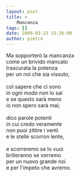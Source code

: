 ```yaml
---
layout: post
title: >
    Mancanza
tags: []
date: 2009-03-23 15:26:00
author: pietro
---
```

Ma sopporterò la mancanza<br/>come un brivido mancato<br/>trascurata la potenza<br/>per un noi che sia vissuto,<br/><br/>col sapere che ci sono<br/>in ogni modo non lo sai<br/>e se questo sarà meno<br/>io non spero sarà mai;<br/><br/>dico parole potenti<br/>in cui credo veramente<br/>non puoi zittire i venti<br/>e le stelle scorron lente,<br/><br/>e scorreremo se lo vuoi<br/>brilleranno se vorremo<br/>per un nuovo grande noi<br/>e per l'impeto che avremo.
